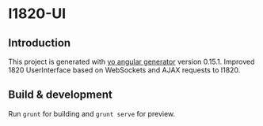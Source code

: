 # I1820-UI
## Introduction
This project is generated with [yo angular generator](https://github.com/yeoman/generator-angular)
version 0.15.1.
Improved 1820 UserInterface based on WebSockets and AJAX requests to I1820.

## Build & development
Run `grunt` for building and `grunt serve` for preview.
